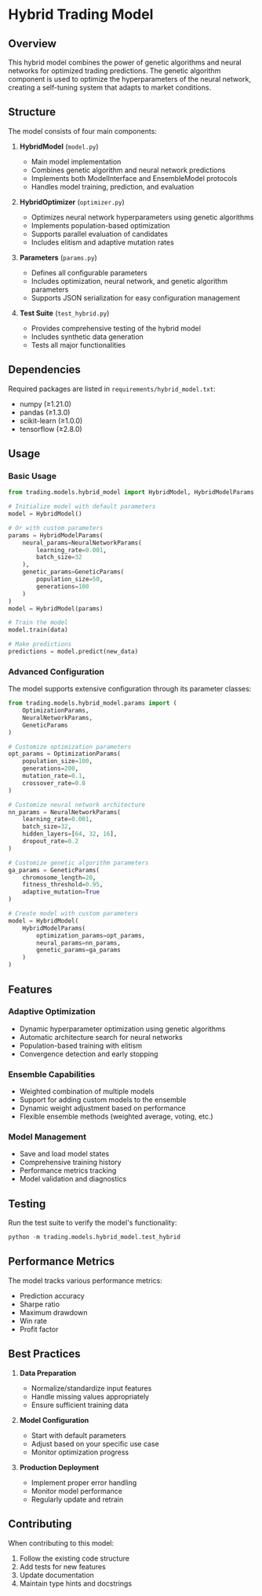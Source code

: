 # Hybrid Trading Model

## Overview
This hybrid model combines the power of genetic algorithms and neural networks for optimized trading predictions. The genetic algorithm component is used to optimize the hyperparameters of the neural network, creating a self-tuning system that adapts to market conditions.

## Structure
The model consists of four main components:

1. **HybridModel** (`model.py`)
   - Main model implementation
   - Combines genetic algorithm and neural network predictions
   - Implements both ModelInterface and EnsembleModel protocols
   - Handles model training, prediction, and evaluation

2. **HybridOptimizer** (`optimizer.py`)
   - Optimizes neural network hyperparameters using genetic algorithms
   - Implements population-based optimization
   - Supports parallel evaluation of candidates
   - Includes elitism and adaptive mutation rates

3. **Parameters** (`params.py`)
   - Defines all configurable parameters
   - Includes optimization, neural network, and genetic algorithm parameters
   - Supports JSON serialization for easy configuration management

4. **Test Suite** (`test_hybrid.py`)
   - Provides comprehensive testing of the hybrid model
   - Includes synthetic data generation
   - Tests all major functionalities

## Dependencies
Required packages are listed in `requirements/hybrid_model.txt`:
- numpy (≥1.21.0)
- pandas (≥1.3.0)
- scikit-learn (≥1.0.0)
- tensorflow (≥2.8.0)

## Usage

### Basic Usage
```python
from trading.models.hybrid_model import HybridModel, HybridModelParams

# Initialize model with default parameters
model = HybridModel()

# Or with custom parameters
params = HybridModelParams(
    neural_params=NeuralNetworkParams(
        learning_rate=0.001,
        batch_size=32
    ),
    genetic_params=GeneticParams(
        population_size=50,
        generations=100
    )
)
model = HybridModel(params)

# Train the model
model.train(data)

# Make predictions
predictions = model.predict(new_data)
```

### Advanced Configuration
The model supports extensive configuration through its parameter classes:

```python
from trading.models.hybrid_model.params import (
    OptimizationParams,
    NeuralNetworkParams,
    GeneticParams
)

# Customize optimization parameters
opt_params = OptimizationParams(
    population_size=100,
    generations=200,
    mutation_rate=0.1,
    crossover_rate=0.8
)

# Customize neural network architecture
nn_params = NeuralNetworkParams(
    learning_rate=0.001,
    batch_size=32,
    hidden_layers=[64, 32, 16],
    dropout_rate=0.2
)

# Customize genetic algorithm parameters
ga_params = GeneticParams(
    chromosome_length=20,
    fitness_threshold=0.95,
    adaptive_mutation=True
)

# Create model with custom parameters
model = HybridModel(
    HybridModelParams(
        optimization_params=opt_params,
        neural_params=nn_params,
        genetic_params=ga_params
    )
)
```

## Features

### Adaptive Optimization
- Dynamic hyperparameter optimization using genetic algorithms
- Automatic architecture search for neural networks
- Population-based training with elitism
- Convergence detection and early stopping

### Ensemble Capabilities
- Weighted combination of multiple models
- Support for adding custom models to the ensemble
- Dynamic weight adjustment based on performance
- Flexible ensemble methods (weighted average, voting, etc.)

### Model Management
- Save and load model states
- Comprehensive training history
- Performance metrics tracking
- Model validation and diagnostics

## Testing
Run the test suite to verify the model's functionality:

```python
python -m trading.models.hybrid_model.test_hybrid
```

## Performance Metrics
The model tracks various performance metrics:
- Prediction accuracy
- Sharpe ratio
- Maximum drawdown
- Win rate
- Profit factor

## Best Practices
1. **Data Preparation**
   - Normalize/standardize input features
   - Handle missing values appropriately
   - Ensure sufficient training data

2. **Model Configuration**
   - Start with default parameters
   - Adjust based on your specific use case
   - Monitor optimization progress

3. **Production Deployment**
   - Implement proper error handling
   - Monitor model performance
   - Regularly update and retrain

## Contributing
When contributing to this model:
1. Follow the existing code structure
2. Add tests for new features
3. Update documentation
4. Maintain type hints and docstrings
